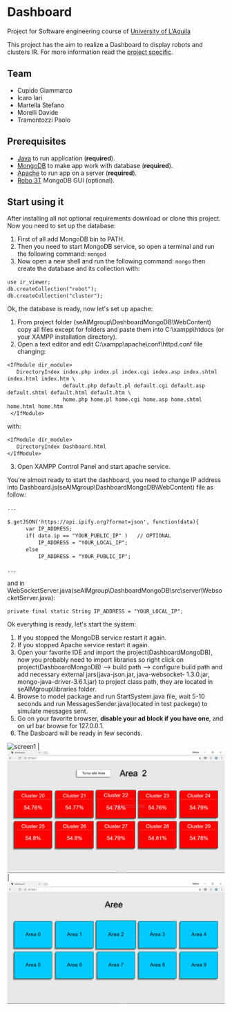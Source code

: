 # Dashboard

Project for Software engineering course of [University of L'Aquila](http://univaq.it)

This project has the aim to realize a Dashboard to display robots and clusters IR.
For more information read the [project specific](doc/Progetto_Soft_Eng_2017-2018.pdf).

## Team

- Cupido Giammarco
- Icaro Iari
- Martella Stefano
- Morelli Davide
- Tramontozzi Paolo

## Prerequisites

 - [Java](https://www.java.com/it/download/) to run application (**required**).
 - [MongoDB](https://www.mongodb.com/download-center#community) to make app work with database (**required**).
 - [Apache](https://www.apachefriends.org/it/download.html) to run app on a server (**required**).
 - [Robo 3T](https://robomongo.org/) MongoDB GUI (optional).

## Start using it

  After installing all not optional requirements download or clone this project.
  Now you need to set up the database:

  1) First of all add MongoDB bin to PATH.
  2) Then you need to start MongoDB service, so open a terminal and run the following command:
     `mongod`
  3) Now open a new shell and run the following command: 
     `mongo`
     then create the database and its collection with:
  ```
  use ir_viewer;
  db.createCollection("robot");
  db.createCollection("cluster");
  ```  
  Ok, the database is ready, now let's set up apache:
  
  1) From project folder (seAIMgroup\DashboardMongoDB\WebContent) copy all files except for folders and paste them 
     into C:\xampp\htdocs (or your XAMPP installation directory).
  2) Open a text editor and edit C:\xampp\apache\conf\httpd.conf file changing:
  ```
  <IfModule dir_module>
     DirectoryIndex index.php index.pl index.cgi index.asp index.shtml index.html index.htm \
                    default.php default.pl default.cgi default.asp default.shtml default.html default.htm \
                    home.php home.pl home.cgi home.asp home.shtml home.html home.htm
   </IfModule>
   ```
   with:
   ```
   <IfModule dir_module>
      DirectoryIndex Dashboard.html
   </IfModule>
   ```
  3) Open XAMPP Control Panel and start apache service.
  
  You're almost ready to start the dashboard, you need to change IP address into Dashboard.js(seAIMgroup\DashboardMongoDB\WebContent)     file as follow:
  ```
  ...
  
  $.getJSON('https://api.ipify.org?format=json', function(data){
		var IP_ADDRESS;
		if( data.ip == "YOUR_PUBLIC_IP" )   // OPTIONAL
			IP_ADDRESS = "YOUR_LOCAL_IP";
		else
			IP_ADDRESS = "YOUR_PUBLIC_IP";
      
  ...
  
  ```
  and in WebSocketServer.java(seAIMgroup\DashboardMongoDB\src\server\WebsocketServer.java):
  ```
  private final static String IP_ADDRESS = "YOUR_LOCAL_IP";
  ```
  
  Ok everything is ready, let's start the system:
  
  1) If you stopped the MongoDB service restart it again.
  2) If you stopped Apache service restart it again.
  3) Open your favorite IDE and import the project(DashboardMongoDB), now you probably need to import libraries so right click on 
     project(DashboardMongoDB) --> build path --> configure build path and add necessary external jars(java-json.jar, java-websocket-        1.3.0.jar, mongo-java-driver-3.6.1.jar) to project class path, they are located in seAIMgroup\libraries folder.
  4) Browse to model package and run StartSystem.java file, wait 5-10 seconds and run MessagesSender.java(located in test packege)
     to simulate messages sent.
  5) Go on your favorite browser, **disable your ad block if you have one**, and on url bar browse for 127.0.0.1.
  6) The Dasboard will be ready in few seconds.
  
  ![screen1](Sreenshots/AreG) | ![screen2](Sreenshots/Clusters.PNG) | ![screen3](Sreenshots/Aree.PNG)
  
     
     
